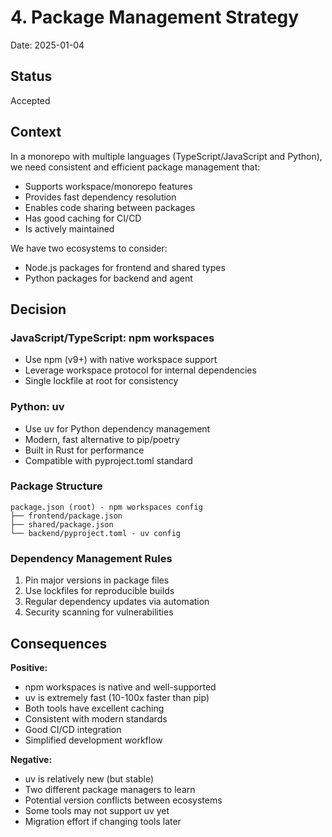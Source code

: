 # 4. Package Management Strategy

Date: 2025-01-04

## Status

Accepted

## Context

In a monorepo with multiple languages (TypeScript/JavaScript and Python), we need consistent and efficient package management that:
- Supports workspace/monorepo features
- Provides fast dependency resolution
- Enables code sharing between packages
- Has good caching for CI/CD
- Is actively maintained

We have two ecosystems to consider:
- Node.js packages for frontend and shared types
- Python packages for backend and agent

## Decision

### JavaScript/TypeScript: npm workspaces
- Use npm (v9+) with native workspace support
- Leverage workspace protocol for internal dependencies
- Single lockfile at root for consistency

### Python: uv
- Use uv for Python dependency management
- Modern, fast alternative to pip/poetry
- Built in Rust for performance
- Compatible with pyproject.toml standard

### Package Structure
```
package.json (root) - npm workspaces config
├── frontend/package.json
├── shared/package.json
└── backend/pyproject.toml - uv config
```

### Dependency Management Rules
1. Pin major versions in package files
2. Use lockfiles for reproducible builds
3. Regular dependency updates via automation
4. Security scanning for vulnerabilities

## Consequences

**Positive:**
- npm workspaces is native and well-supported
- uv is extremely fast (10-100x faster than pip)
- Both tools have excellent caching
- Consistent with modern standards
- Good CI/CD integration
- Simplified development workflow

**Negative:**
- uv is relatively new (but stable)
- Two different package managers to learn
- Potential version conflicts between ecosystems
- Some tools may not support uv yet
- Migration effort if changing tools later
